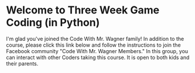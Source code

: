 # Welcome to Three Week Game Coding (in Python)
I'm glad you've joined the Code With Mr. Wagner family! In addition to the course, please click this link below and follow the instructions to join the Facebook community "Code With Mr. Wagner Members." In this group, you can interact with other Coders taking this course.  It is open to both kids and their parents.
